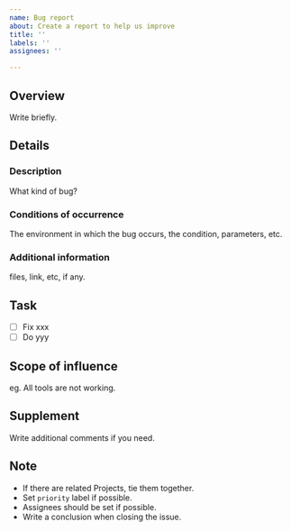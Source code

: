 ```yaml
---
name: Bug report
about: Create a report to help us improve
title: ''
labels: ''
assignees: ''

---
```


## Overview
Write briefly.

## Details
### Description
What kind of bug?

### Conditions of occurrence
The environment in which the bug occurs, the condition, parameters, etc.

###  Additional information
files, link, etc, if any.

## Task
- [ ] Fix xxx
- [ ] Do yyy

## Scope of influence
eg. All tools are not working.

## Supplement
Write additional comments if you need.

## Note
- If there are related Projects, tie them together.
- Set `priority` label if possible.
- Assignees should be set if possible.
- Write a conclusion when closing the issue.

